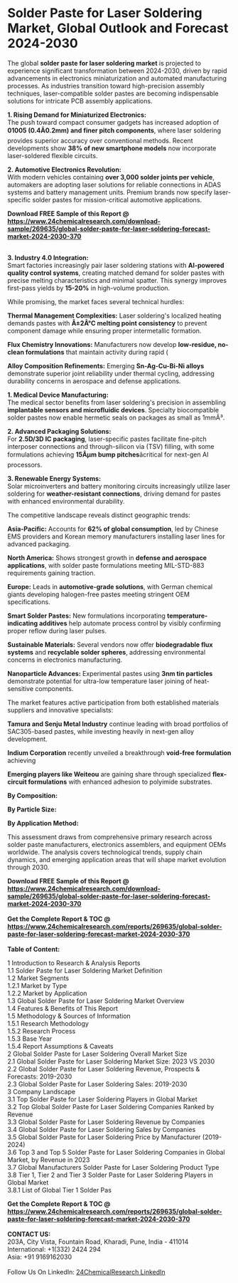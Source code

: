 <h1>Solder Paste for Laser Soldering Market, Global Outlook and Forecast 2024-2030</h1><p>The global <strong>solder paste for laser soldering market</strong> is projected to experience significant transformation between 2024-2030, driven by rapid advancements in electronics miniaturization and automated manufacturing processes. As industries transition toward high-precision assembly techniques, laser-compatible solder pastes are becoming indispensable solutions for intricate PCB assembly applications.</p><p><strong>1. Rising Demand for Miniaturized Electronics:</strong><br>
The push toward compact consumer gadgets has increased adoption of <strong>01005 (0.4Ã0.2mm) and finer pitch components</strong>, where laser soldering provides superior accuracy over conventional methods. Recent developments show <strong>38% of new smartphone models</strong> now incorporate laser-soldered flexible circuits.</p><p><strong>2. Automotive Electronics Revolution:</strong><br>
With modern vehicles containing <strong>over 3,000 solder joints per vehicle</strong>, automakers are adopting laser solutions for reliable connections in ADAS systems and battery management units. Premium brands now specify laser-specific solder pastes for mission-critical automotive applications.</p><div><b>Download FREE Sample of this Report @ 
            <a href="https://www.24chemicalresearch.com/download-sample/269635/global-solder-paste-for-laser-soldering-forecast-market-2024-2030-370">
            https://www.24chemicalresearch.com/download-sample/269635/global-solder-paste-for-laser-soldering-forecast-market-2024-2030-370</a></b></div><br><p><strong>3. Industry 4.0 Integration:</strong><br>
Smart factories increasingly pair laser soldering stations with <strong>AI-powered quality control systems</strong>, creating matched demand for solder pastes with precise melting characteristics and minimal spatter. This synergy improves first-pass yields by <strong>15-20%</strong> in high-volume production.</p><p>While promising, the market faces several technical hurdles:</p><p><strong>Thermal Management Complexities:</strong> Laser soldering's localized heating demands pastes with <strong>Â±2Â°C melting point consistency</strong> to prevent component damage while ensuring proper intermetallic formation.</p><p><strong>Flux Chemistry Innovations:</strong> Manufacturers now develop <strong>low-residue, no-clean formulations</strong> that maintain activity during rapid (
    </p><p><strong>Alloy Composition Refinements:</strong> Emerging <strong>Sn-Ag-Cu-Bi-Ni alloys</strong> demonstrate superior joint reliability under thermal cycling, addressing durability concerns in aerospace and defense applications.</p><p><strong>1. Medical Device Manufacturing:</strong><br>
The medical sector benefits from laser soldering's precision in assembling <strong>implantable sensors and microfluidic devices</strong>. Specialty biocompatible solder pastes now enable hermetic seals on packages as small as 1mmÂ³.</p><p><strong>2. Advanced Packaging Solutions:</strong><br>
For <strong>2.5D/3D IC packaging</strong>, laser-specific pastes facilitate fine-pitch interposer connections and through-silicon via (TSV) filling, with some formulations achieving <strong>15Âµm bump pitches</strong>âcritical for next-gen AI processors.</p><p><strong>3. Renewable Energy Systems:</strong><br>
Solar microinverters and battery monitoring circuits increasingly utilize laser soldering for <strong>weather-resistant connections</strong>, driving demand for pastes with enhanced environmental durability.</p><p>The competitive landscape reveals distinct geographic trends:</p><p><strong>Asia-Pacific:</strong> Accounts for <strong>62% of global consumption</strong>, led by Chinese EMS providers and Korean memory manufacturers installing laser lines for advanced packaging.</p><p><strong>North America:</strong> Shows strongest growth in <strong>defense and aerospace applications</strong>, with solder paste formulations meeting MIL-STD-883 requirements gaining traction.</p><p><strong>Europe:</strong> Leads in <strong>automotive-grade solutions</strong>, with German chemical giants developing halogen-free pastes meeting stringent OEM specifications.</p><p><strong>Smart Solder Pastes:</strong> New formulations incorporating <strong>temperature-indicating additives</strong> help automate process control by visibly confirming proper reflow during laser pulses.</p><p><strong>Sustainable Materials:</strong> Several vendors now offer <strong>biodegradable flux systems</strong> and <strong>recyclable solder spheres</strong>, addressing environmental concerns in electronics manufacturing.</p><p><strong>Nanoparticle Advances:</strong> Experimental pastes using <strong>3nm tin particles</strong> demonstrate potential for ultra-low temperature laser joining of heat-sensitive components.</p><p>The market features active participation from both established materials suppliers and innovative specialists:</p><p><strong>Tamura and Senju Metal Industry</strong> continue leading with broad portfolios of SAC305-based pastes, while investing heavily in next-gen alloy development.</p><p><strong>Indium Corporation</strong> recently unveiled a breakthrough <strong>void-free formulation</strong> achieving 
    </p><p><strong>Emerging players like Weiteou</strong> are gaining share through specialized <strong>flex-circuit formulations</strong> with enhanced adhesion to polyimide substrates.</p><p><strong>By Composition:</strong></p><p><strong>By Particle Size:</strong></p><p><strong>By Application Method:</strong></p><p>This assessment draws from comprehensive primary research across solder paste manufacturers, electronics assemblers, and equipment OEMs worldwide. The analysis covers technological trends, supply chain dynamics, and emerging application areas that will shape market evolution through 2030.</p><div><b>Download FREE Sample of this Report @ 
            <a href="https://www.24chemicalresearch.com/download-sample/269635/global-solder-paste-for-laser-soldering-forecast-market-2024-2030-370">
            https://www.24chemicalresearch.com/download-sample/269635/global-solder-paste-for-laser-soldering-forecast-market-2024-2030-370</a></b></div><br><div><b>Get the Complete Report & TOC @ 
            <a href="https://www.24chemicalresearch.com/reports/269635/global-solder-paste-for-laser-soldering-forecast-market-2024-2030-370">
            https://www.24chemicalresearch.com/reports/269635/global-solder-paste-for-laser-soldering-forecast-market-2024-2030-370</a></b></div><br>
            <b>Table of Content:</b><p>1 Introduction to Research & Analysis Reports<br />
    1.1 Solder Paste for Laser Soldering Market Definition<br />
    1.2 Market Segments<br />
        1.2.1 Market by Type<br />
        1.2.2 Market by Application<br />
    1.3 Global Solder Paste for Laser Soldering Market Overview<br />
    1.4 Features & Benefits of This Report<br />
    1.5 Methodology & Sources of Information<br />
        1.5.1 Research Methodology<br />
        1.5.2 Research Process<br />
        1.5.3 Base Year<br />
        1.5.4 Report Assumptions & Caveats<br />
2 Global Solder Paste for Laser Soldering Overall Market Size<br />
    2.1 Global Solder Paste for Laser Soldering Market Size: 2023 VS 2030<br />
    2.2 Global Solder Paste for Laser Soldering Revenue, Prospects & Forecasts: 2019-2030<br />
    2.3 Global Solder Paste for Laser Soldering Sales: 2019-2030<br />
3 Company Landscape<br />
    3.1 Top Solder Paste for Laser Soldering Players in Global Market<br />
    3.2 Top Global Solder Paste for Laser Soldering Companies Ranked by Revenue<br />
    3.3 Global Solder Paste for Laser Soldering Revenue by Companies<br />
    3.4 Global Solder Paste for Laser Soldering Sales by Companies<br />
    3.5 Global Solder Paste for Laser Soldering Price by Manufacturer (2019-2024)<br />
    3.6 Top 3 and Top 5 Solder Paste for Laser Soldering Companies in Global Market, by Revenue in 2023<br />
    3.7 Global Manufacturers Solder Paste for Laser Soldering Product Type<br />
    3.8 Tier 1, Tier 2 and Tier 3 Solder Paste for Laser Soldering Players in Global Market<br />
        3.8.1 List of Global Tier 1 Solder Pas</p><div><b>Get the Complete Report & TOC @ 
            <a href="https://www.24chemicalresearch.com/reports/269635/global-solder-paste-for-laser-soldering-forecast-market-2024-2030-370">
            https://www.24chemicalresearch.com/reports/269635/global-solder-paste-for-laser-soldering-forecast-market-2024-2030-370</a></b></div><br><b>CONTACT US:</b><br>
            203A, City Vista, Fountain Road, Kharadi, Pune, India - 411014<br>
            International: +1(332) 2424 294<br>
            Asia: +91 9169162030 <br><br>
            Follow Us On LinkedIn: <a href="https://www.linkedin.com/company/24chemicalresearch/">24ChemicalResearch LinkedIn</a>